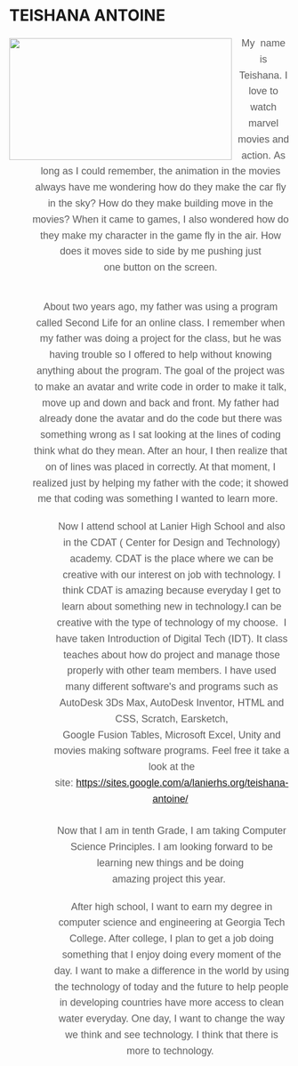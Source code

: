 # TEISHANA ANTOINE

<div dir="ltr">
<div></div>
<img border="0" height="219" src="https://sites.google.com/a/lanierhs.org/csp-projects/home/women-in-tech.jpg" style="display:inline;float:left;margin:5px 10px 0px 0px" width="400">
<blockquote style="text-align:center;margin:0px 0px 0px 40px;border:none;padding:0px"><font face="arial, sans-serif" size="4"><span style="color:rgb(94,94,94);text-align:left;line-height:1.6;background-color:transparent">My</span><font style="color:rgb(94,94,94)"><span style="text-align:left;line-height:1.6;background-color:transparent">&nbsp; name is Teishana. I love to watch marvel movies and action.&nbsp;</span></font><span style="color:rgb(94,94,94);text-align:left;line-height:1.6;background-color:transparent">As long as I could remember, the animation in the movies always have me wondering how do&nbsp;</span><span style="background-color:transparent"><span style="color:rgb(94,94,94);line-height:1.6">they make the car fly in the sky? How do they make building move in the movies? When it came to games, I also wondered how do they make my character in the game fly in the air. How does it moves side to side by me pushing just one&nbsp;</span><span style="color:rgb(94,94,94);line-height:28.7999992370605px">button</span><font color="#5e5e5e"><span style="line-height:1.6">&nbsp;on the screen. <br>
</span></font><br>
<br>
</span><span style="background-color:transparent"><font color="#5e5e5e"><span style="line-height:1.6">About two years ago, my father was using a program called Second Life for an online class. I remember when my father was doing a project for the class, but he was having trouble so I offered to help without knowing anything about the program. The goal of the project was to make an&nbsp;</span><span style="line-height:28.7999992370605px">avatar and write code in order to make it talk, move up and down and back and front. My father had already done the avatar and do the code but there was something wrong as I sat looking at the lines of coding think what do they mean. After an hour, I then realize that on of lines was placed in correctly. At that moment, I realized just by helping my father with the code; it showed me that coding was something I wanted to learn more. &nbsp;<br>
</span></font></span><span style="color:rgb(94,94,94);background-color:transparent"><br>
</span></font></blockquote>
</div>
<blockquote style="margin:0px 0px 0px 40px;border:none;padding:0px">
<blockquote style="margin:0px 0px 0px 40px;border:none;padding:0px">
<div style="color:rgb(94,94,94);text-align:center"><font face="arial, sans-serif" size="4"><span style="background-color:transparent"><span style="line-height:1.6">Now I attend school at Lanier High School and also in the CDAT ( Center for Design and Technology) academy. CDAT is the place where we can be creative with our interest on job with technology. I think CDAT is amazing because everyday I get to learn about something new in technology.I can be creative with the type of technology of my choose. &nbsp;I have taken Introduction of&nbsp;</span><span style="line-height:28.7999992370605px">Digital</span><span style="line-height:1.6">&nbsp;Tech (IDT). It class teaches about how do project and manage those properly with other team members. I have used many different software's and programs such as AutoDesk 3Ds Max, AutoDesk Inventor, HTML and CSS, Scratch, Earsketch, Google&nbsp;</span><span style="line-height:28.7999992370605px">Fusion</span><span style="line-height:1.6">&nbsp;Tables,&nbsp;Microsoft Excel, Unity and movies making software programs. Feel free it take a look at the site:&nbsp;</span></span><a href="https://sites.google.com/a/lanierhs.org/teishana-antoine/" style="line-height:28.7999992370605px;background-color:transparent">https://sites.google.com/a/lanierhs.org/teishana-antoine/</a>&nbsp;</font></div>
<div style="color:rgb(94,94,94);text-align:center"><span style="background-color:transparent"><font face="arial, sans-serif" size="4"><span style="line-height:1.6"><br>
</span></font></span></div>
</blockquote>
</blockquote>
<blockquote style="margin:0px 0px 0px 40px;border:none;padding:0px">
<blockquote style="margin:0px 0px 0px 40px;border:none;padding:0px">
<div style="color:rgb(94,94,94);text-align:center"><span style="background-color:transparent"><font face="arial, sans-serif" size="4"><span style="line-height:1.6">Now that I am in tenth Grade, I am taking Computer Science Principles. I am looking forward to be learning new things and be doing&nbsp;</span></font></span></div>
<div style="color:rgb(94,94,94);text-align:center"><span style="background-color:transparent"><font face="arial, sans-serif" size="4"><span style="line-height:1.6">amazing project this year. &nbsp;</span></font></span></div>
<div style="color:rgb(94,94,94);text-align:center"><font face="arial, sans-serif" size="4"><br>
</font></div>
</blockquote>
</blockquote>
<blockquote style="color:rgb(94,94,94);margin:0px 0px 0px 40px;border:none;padding:0px">
<blockquote style="margin:0px 0px 0px 40px;border:none;padding:0px">
<div style="text-align:center"><font face="arial, sans-serif" size="4"><span style="line-height:28.7999992370605px">After high school, I want to earn my degree in computer science and&nbsp;engineering at&nbsp;Georgia Tech College. After college, I plan to get a job doing something that I enjoy doing every moment of the day. I want to make a difference in the world by using the technology of today and the future to help people in developing countries have more access to clean water everyday. One day, I want to change the way we think and see technology. I think that there is more to technology.&nbsp;</span></font></div>
<div style="text-align:center"><font face="arial, sans-serif" size="4"><br>
</font></div>
<div style="text-align:center"><font size="4"><span style="line-height:28.7999992370605px"><br>
</span></font></div>
</blockquote>
</blockquote>




